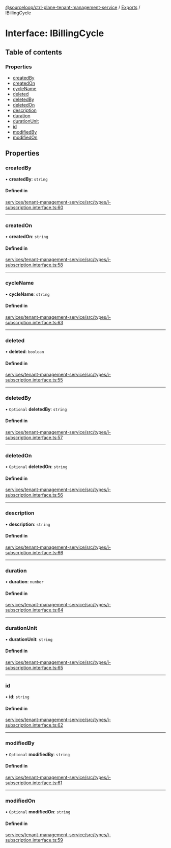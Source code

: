 [@sourceloop/ctrl-plane-tenant-management-service](../README.md) / [Exports](../modules.md) / IBillingCycle

# Interface: IBillingCycle

## Table of contents

### Properties

- [createdBy](IBillingCycle.md#createdby)
- [createdOn](IBillingCycle.md#createdon)
- [cycleName](IBillingCycle.md#cyclename)
- [deleted](IBillingCycle.md#deleted)
- [deletedBy](IBillingCycle.md#deletedby)
- [deletedOn](IBillingCycle.md#deletedon)
- [description](IBillingCycle.md#description)
- [duration](IBillingCycle.md#duration)
- [durationUnit](IBillingCycle.md#durationunit)
- [id](IBillingCycle.md#id)
- [modifiedBy](IBillingCycle.md#modifiedby)
- [modifiedOn](IBillingCycle.md#modifiedon)

## Properties

### createdBy

• **createdBy**: `string`

#### Defined in

[services/tenant-management-service/src/types/i-subscription.interface.ts:60](https://github.com/sourcefuse/arc-saas/blob/5e03dcb/services/tenant-management-service/src/types/i-subscription.interface.ts#L60)

___

### createdOn

• **createdOn**: `string`

#### Defined in

[services/tenant-management-service/src/types/i-subscription.interface.ts:58](https://github.com/sourcefuse/arc-saas/blob/5e03dcb/services/tenant-management-service/src/types/i-subscription.interface.ts#L58)

___

### cycleName

• **cycleName**: `string`

#### Defined in

[services/tenant-management-service/src/types/i-subscription.interface.ts:63](https://github.com/sourcefuse/arc-saas/blob/5e03dcb/services/tenant-management-service/src/types/i-subscription.interface.ts#L63)

___

### deleted

• **deleted**: `boolean`

#### Defined in

[services/tenant-management-service/src/types/i-subscription.interface.ts:55](https://github.com/sourcefuse/arc-saas/blob/5e03dcb/services/tenant-management-service/src/types/i-subscription.interface.ts#L55)

___

### deletedBy

• `Optional` **deletedBy**: `string`

#### Defined in

[services/tenant-management-service/src/types/i-subscription.interface.ts:57](https://github.com/sourcefuse/arc-saas/blob/5e03dcb/services/tenant-management-service/src/types/i-subscription.interface.ts#L57)

___

### deletedOn

• `Optional` **deletedOn**: `string`

#### Defined in

[services/tenant-management-service/src/types/i-subscription.interface.ts:56](https://github.com/sourcefuse/arc-saas/blob/5e03dcb/services/tenant-management-service/src/types/i-subscription.interface.ts#L56)

___

### description

• **description**: `string`

#### Defined in

[services/tenant-management-service/src/types/i-subscription.interface.ts:66](https://github.com/sourcefuse/arc-saas/blob/5e03dcb/services/tenant-management-service/src/types/i-subscription.interface.ts#L66)

___

### duration

• **duration**: `number`

#### Defined in

[services/tenant-management-service/src/types/i-subscription.interface.ts:64](https://github.com/sourcefuse/arc-saas/blob/5e03dcb/services/tenant-management-service/src/types/i-subscription.interface.ts#L64)

___

### durationUnit

• **durationUnit**: `string`

#### Defined in

[services/tenant-management-service/src/types/i-subscription.interface.ts:65](https://github.com/sourcefuse/arc-saas/blob/5e03dcb/services/tenant-management-service/src/types/i-subscription.interface.ts#L65)

___

### id

• **id**: `string`

#### Defined in

[services/tenant-management-service/src/types/i-subscription.interface.ts:62](https://github.com/sourcefuse/arc-saas/blob/5e03dcb/services/tenant-management-service/src/types/i-subscription.interface.ts#L62)

___

### modifiedBy

• `Optional` **modifiedBy**: `string`

#### Defined in

[services/tenant-management-service/src/types/i-subscription.interface.ts:61](https://github.com/sourcefuse/arc-saas/blob/5e03dcb/services/tenant-management-service/src/types/i-subscription.interface.ts#L61)

___

### modifiedOn

• `Optional` **modifiedOn**: `string`

#### Defined in

[services/tenant-management-service/src/types/i-subscription.interface.ts:59](https://github.com/sourcefuse/arc-saas/blob/5e03dcb/services/tenant-management-service/src/types/i-subscription.interface.ts#L59)
